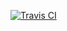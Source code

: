 [![Travis CI](https://img.shields.io/travis/b263/dgob-website/wordpress.svg)](https://travis-ci.org/b263/dgob-website)
